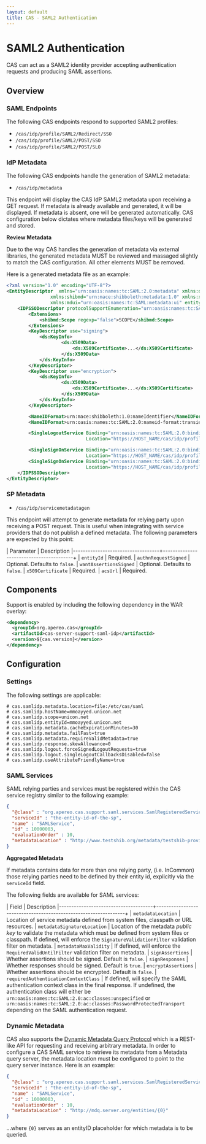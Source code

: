 ```yaml
---
layout: default
title: CAS - SAML2 Authentication
---
```


# SAML2 Authentication

CAS can act as a SAML2 identity provider accepting authentication requests and producing SAML assertions.

## Overview

### SAML Endpoints
The following CAS endpoints respond to supported SAML2 profiles:

- `/cas/idp/profile/SAML2/Redirect/SSO`
- `/cas/idp/profile/SAML2/POST/SSO`
- `/cas/idp/profile/SAML2/POST/SLO`

### IdP Metadata
The following CAS endpoints handle the generation of SAML2 metadata:
 
- `/cas/idp/metadata`

This endpoint will display the CAS IdP SAML2 metadata upon receiving a GET request. If metadata is already available and generated,
it will be displayed. If metadata is absent, one will be generated automatically. 
CAS configuration below dictates where metadata files/keys will be generated and stored.

<div class="alert alert-info"><strong>Review Metadata</strong><p>Due to the way CAS handles the generation of metadata via external 
libraries, the generated metadata MUST be reviewed and massaged slightly to match the CAS configuration. All other elements MUST be 
removed.</p></div>

Here is a generated metadata file as an example:

```xml
<?xml version="1.0" encoding="UTF-8"?>
<EntityDescriptor  xmlns="urn:oasis:names:tc:SAML:2.0:metadata" xmlns:ds="http://www.w3.org/2000/09/xmldsig#" 
                xmlns:shibmd="urn:mace:shibboleth:metadata:1.0" xmlns:xml="http://www.w3.org/XML/1998/namespace" 
                xmlns:mdui="urn:oasis:names:tc:SAML:metadata:ui" entityID="ENTITY_ID">
    <IDPSSODescriptor protocolSupportEnumeration="urn:oasis:names:tc:SAML:2.0:protocol">
        <Extensions>
            <shibmd:Scope regexp="false">SCOPE</shibmd:Scope>
        </Extensions>
        <KeyDescriptor use="signing">
            <ds:KeyInfo>
                    <ds:X509Data>
                        <ds:X509Certificate>...</ds:X509Certificate>
                    </ds:X509Data>
            </ds:KeyInfo>
        </KeyDescriptor>
        <KeyDescriptor use="encryption">
            <ds:KeyInfo>
                    <ds:X509Data>
                        <ds:X509Certificate>...</ds:X509Certificate>
                    </ds:X509Data>
            </ds:KeyInfo>
        </KeyDescriptor>

        <NameIDFormat>urn:mace:shibboleth:1.0:nameIdentifier</NameIDFormat>
        <NameIDFormat>urn:oasis:names:tc:SAML:2.0:nameid-format:transient</NameIDFormat>

        <SingleLogoutService Binding="urn:oasis:names:tc:SAML:2.0:bindings:HTTP-POST" 
                             Location="https://HOST_NAME/cas/idp/profile/SAML2/POST/SLO"/>

        <SingleSignOnService Binding="urn:oasis:names:tc:SAML:2.0:bindings:HTTP-POST" 
                             Location="https://HOST_NAME/cas/idp/profile/SAML2/POST/SSO"/>
        <SingleSignOnService Binding="urn:oasis:names:tc:SAML:2.0:bindings:HTTP-Redirect" 
                             Location="https://HOST_NAME/cas/idp/profile/SAML2/Redirect/SSO"/>
    </IDPSSODescriptor>
</EntityDescriptor>
```

### SP Metadata
- `/cas/idp/servicemetadatagen`

This endpoint will attempt to generate metadata for relying party upon receiving a POST request. This is useful when integrating with
service providers that do not publish a defined metadata. The following parameters are expected by this point:

| Parameter                         | Description
|-----------------------------------+-----------------------------------------+
| `entityId`                        | Required.
| `authnRequestSigned`              | Optional. Defaults to `false`.
| `wantAssertionsSigned`            | Optional. Defaults to `false`.
| `x509Certificate`                 | Required.
| `acsUrl`                          | Required.

## Components
Support is enabled by including the following dependency in the WAR overlay:

```xml
<dependency>
  <groupId>org.apereo.cas</groupId>
  <artifactId>cas-server-support-saml-idp</artifactId>
  <version>${cas.version}</version>
</dependency>
```

## Configuration

### Settings

The following settings are applicable:

```properties
# cas.samlidp.metadata.location=file:/etc/cas/saml
# cas.samlidp.hostName=mmoayyed.unicon.net
# cas.samlidp.scope=unicon.net
# cas.samlidp.entityId=mmoayyed.unicon.net
# cas.samlidp.metadata.cacheExpirationMinutes=30
# cas.samlidp.metadata.failFast=true
# cas.samlidp.metadata.requireValidMetadata=true
# cas.samlidp.response.skewAllowance=0
# cas.samlidp.logout.forceSignedLogoutRequests=true
# cas.samlidp.logout.singleLogoutCallbacksDisabled=false
# cas.samlidp.useAttributeFriendlyName=true
```


### SAML Services
SAML relying parties and services must be registered within the CAS service registry similar to the following example:

```json
{
  "@class" : "org.apereo.cas.support.saml.services.SamlRegisteredService",
  "serviceId" : "the-entity-id-of-the-sp",
  "name" : "SAMLService",
  "id" : 10000003,
  "evaluationOrder" : 10,
  "metadataLocation" : "http://www.testshib.org/metadata/testshib-providers.xml"
}
```


<div class="alert alert-info"><strong>Aggregated Metadata</strong><p>If metadata 
contains data for more than one relying party, (i.e. InCommon) those relying parties need to be defined by their entity id, explicitly via 
the <code>serviceId</code> field. </p></div>

The following fields are available for SAML services:

| Field                                | Description
|--------------------------------------+-----------------------------------------------------------------+
| `metadataLocation`                   | Location of service metadata defined from system files, classpath or URL resources. 
| `metadataSignatureLocation`          | Location of the metadata *public key* to validate the metadata which must be defined from system files or classpath. If defined, will enforce the `SignatureValidationFilter` validation filter on metadata.
| `metadataMaxValidity`                | If defined, will enforce the `RequiredValidUntilFilter` validation filter on metadata.
| `signAssertions`                     | Whether assertions should be signed. Default is `false`.
| `signResponses`                      | Whether responses should be signed. Default is `true`.
| `encryptAssertions`                  | Whether assertions should be encrypted. Default is `false`.
| `requiredAuthenticationContextClass` | If defined, will specify the SAML authentication context class in the final response. If undefined, the authentication class will either be `urn:oasis:names:tc:SAML:2.0:ac:classes:unspecified` or `urn:oasis:names:tc:SAML:2.0:ac:classes:PasswordProtectedTransport` depending on the SAML authentication request. 

### Dynamic Metadata
CAS also supports the [Dynamic Metadata Query Protocol](https://spaces.internet2.edu/display/InCFederation/Metadata+Query+Protocol)
which is a REST-like API for requesting and receiving arbitrary metadata. In order to configure a CAS SAML service to retrieve its metadata
from a Metadata query server, the metadata location must be configured to point to the query server instance. Here is an example:

```json
{
  "@class" : "org.apereo.cas.support.saml.services.SamlRegisteredService",
  "serviceId" : "the-entity-id-of-the-sp",
  "name" : "SAMLService",
  "id" : 10000003,
  "evaluationOrder" : 10,
  "metadataLocation" : "http://mdq.server.org/entities/{0}"
}
```

...where `{0}` serves as an entityID placeholder for which metadata is to be queried. 






